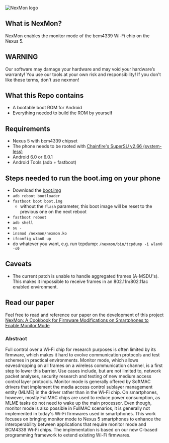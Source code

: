 ![NexMon logo](https://dev.seemoo.tu-darmstadt.de/bcm/bcm-public/raw/master/logo/nexmon-logo-color.png)

## What is NexMon?

NexMon enables the monitor mode of the bcm4339 Wi-Fi chip on the Nexus 5.

## WARNING

Our software may damage your hardware and may void your hardware’s warranty! You use our tools at your own risk and responsibility! If you don't like these terms, don't use nexmon!

## What this Repo contains

* A bootable boot ROM for Android
* Everything needed to build the ROM by yourself

## Requirements

* Nexus 5 with bcm4339 chipset
* The phone needs to be rooted with [Chainfire's SuperSU v2.66 (system-less)](http://forum.xda-developers.com/showpost.php?p=64161125&postcount=3)
* Android 6.0 or 6.0.1
* Android Tools (adb + fastboot)

## Steps needed to run the boot.img on your phone

* Download the [boot.img](https://dev.seemoo.tu-darmstadt.de/bcm/bcm-public/raw/master/boot.img)
* `adb reboot bootloader`
* `fastboot boot boot.img`
  * without the `flash` parameter, this boot image will be reset to the previous one on the next reboot
* `fastboot reboot`
* `adb shell`
* `su -`
* `insmod /nexmon/nexmon.ko`
* `ifconfig wlan0 up`
* do whatever you want, e.g. run tcpdump: `/nexmon/bin/tcpdump -i wlan0 -s0`

## Caveats
* The current patch is unable to handle aggregated frames (A-MSDU's). This makes it impossible to receive frames in an 802.11n/802.11ac enabled environment. 

## Read our paper

Feel free to read and reference our paper on the development of this project [NexMon: A Cookbook for Firmware Modifications on Smartphones to Enable Monitor Mode](https://dev.seemoo.tu-darmstadt.de/bcm/bcm-public/raw/master/papers/nexmon-arxiv-submission.pdf)

### Abstract

Full control over a Wi-Fi chip for research purposes is often limited by its
firmware, which makes it hard to evolve communication protocols and test schemes
in practical environments. Monitor mode, which allows eavesdropping on all
frames on a wireless communication channel, is a first step to lower this
barrier. Use cases include, but are not limited to, network packet analyses,
security research and testing of new medium access control layer protocols.
Monitor mode is generally offered by SoftMAC drivers that implement the media
access control sublayer management entity (MLME) in the driver rather than in
the Wi-Fi chip. On smartphones, however, mostly FullMAC chips are used to reduce
power consumption, as MLME tasks do not need to wake up the main processor. Even
though, monitor mode is also possible in FullMAC scenarios, it is generally not
implemented in today's Wi-Fi firmwares used in smartphones.
This work focuses on bringing monitor mode to Nexus 5 smartphones to enhance the
interoperability between applications that require monitor mode and BCM4339
Wi-Fi chips. The implementation is based on our new C-based programming
framework to extend existing Wi-Fi firmwares.